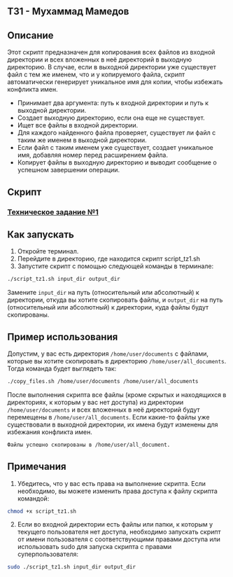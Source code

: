 ## ТЗ1 - Мухаммад Мамедов
## Описание
Этот скрипт предназначен для копирования всех файлов из входной директории и всех вложенных в неё директорий в выходную директорию. В случае, если в выходной директории уже существует файл с тем же именем, что и у копируемого файла, скрипт автоматически генерирует уникальное имя для копии, чтобы избежать конфликта имен.

- Принимает два аргумента: путь к входной директории и путь к выходной директории.
- Создает выходную директорию, если она еще не существует.
- Ищет все файлы в входной директории.
- Для каждого найденного файла проверяет, существует ли файл с таким же именем в выходной директории.
- Если файл с таким именем уже существует, создает уникальное имя, добавляя номер перед расширением файла.
- Копирует файлы в выходную директорию и выводит сообщение о успешном завершении операции.
  
## Скрипт
<h3><a href="script_tz1.sh">Техническое задание №1</a></h3>

## Как запускать
1. Откройте терминал.
2. Перейдите в директорию, где находится скрипт script_tz1.sh
3. Запустите скрипт с помощью следующей команды в терминале:
```bash
./script_tz1.sh input_dir output_dir
```
Замените ```input_dir``` на путь (относительный или абсолютный) к директории, откуда вы хотите скопировать файлы, и ```output_dir``` на путь (относительный или абсолютный) к директории, куда файлы будут скопированы.

## Пример использования
Допустим, у вас есть директория ```/home/user/documents``` с файлами, которые вы хотите скопировать в директорию ```/home/user/all_documents```. Тогда команда будет выглядеть так:

```bash
./copy_files.sh /home/user/documents /home/user/all_documents
```
После выполнения скрипта все файлы (кроме скрытых и находящихся в директориях, к которым у вас нет доступа) из директории ```/home/user/documents``` и всех вложенных в неё директорий будут перемещены в ```/home/user/all_documents```. Если какие-то файлы уже существовали в выходной директории, их имена будут изменены для избежания конфликта имен.
```bash
Файлы успешно скопированы в /home/user/all_document.
```
## Примечания
1. Убедитесь, что у вас есть права на выполнение скрипта. Если необходимо, вы можете изменить права доступа к файлу скрипта командой:

```bash
chmod +x script_tz1.sh
```


2. Если во входной директории есть файлы или папки, к которым у текущего пользователя нет доступа, необходимо запускать скрипт от имени пользователя с соответствующими правами доступа или использовать sudo для запуска скрипта с правами суперпользователя:

```bash
sudo ./script_tz1.sh input_dir output_dir
```
